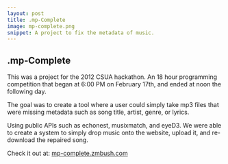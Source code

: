```yaml
---
layout: post
title: .mp-Complete
image: mp-complete.png
snippet: A project to fix the metadata of music.
---
```

## .mp-Complete 

This was a project for the 2012 CSUA hackathon. An 18 hour programming
competition that began at 6:00 PM on February 17th, and ended at noon the
following day. 

The goal was to create a tool where a user could simply take mp3 files that were
missing metadata such as song title, artist, genre, or lyrics. 

Using public APIs such as echonest, musixmatch, and eyeD3. We were able to
create a system to simply drop music onto the website, upload it, and
re-download the repaired song. 

Check it out at: [mp-complete.zmbush.com](http://mp-complete.zmbush.com/) 

